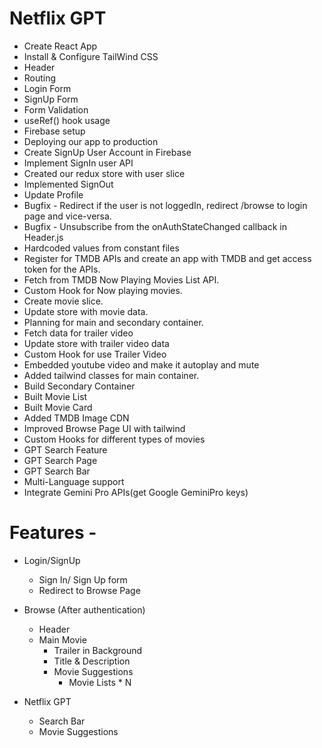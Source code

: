 # Netflix GPT

- Create React App
- Install & Configure TailWind CSS
- Header
- Routing
- Login Form
- SignUp Form
- Form Validation
- useRef() hook usage
- Firebase setup
- Deploying our app to production
- Create SignUp User Account in Firebase
- Implement SignIn user API
- Created our redux store with user slice
- Implemented SignOut
- Update Profile
- Bugfix - Redirect if the user is not loggedIn, redirect /browse to login page and vice-versa.
- Bugfix - Unsubscribe from the onAuthStateChanged callback in Header.js
- Hardcoded values from constant files
- Register for TMDB APIs and create an app with TMDB and get access token for the APIs.
- Fetch from TMDB Now Playing Movies List API.
- Custom Hook for Now playing movies.
- Create movie slice.
- Update store with movie data.
- Planning for main and secondary container.
- Fetch data for trailer video
- Update store with trailer video data
- Custom Hook for use Trailer Video
- Embedded youtube video and make it autoplay and mute
- Added tailwind classes for main container.
- Build Secondary Container
- Built Movie List
- Built Movie Card
- Added TMDB Image CDN
- Improved Browse Page UI with tailwind
- Custom Hooks for different types of movies
- GPT Search Feature
- GPT Search Page
- GPT Search Bar
- Multi-Language support
- Integrate Gemini Pro APIs(get Google GeminiPro keys)

# Features -

- Login/SignUp
  - Sign In/ Sign Up form
  - Redirect to Browse Page
- Browse (After authentication)

  - Header
  - Main Movie
    - Trailer in Background
    - Title & Description
    - Movie Suggestions
      - Movie Lists \* N

- Netflix GPT
  - Search Bar
  - Movie Suggestions
